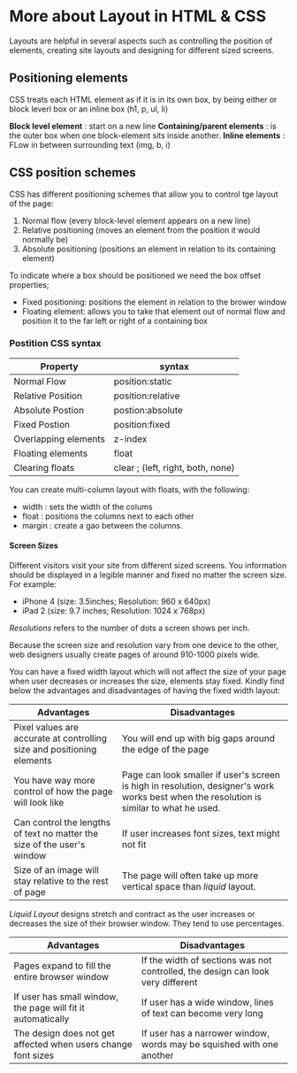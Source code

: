 # More about Layout in HTML & CSS

Layouts are helpful in several aspects such as controlling the position of elements, creating site layouts and designing for different sized screens.

## Positioning elements

CSS treats each HTML element as if it is in its own box, by being either or block leverl box or an inline box (h1, p, ul, li)

**Block level element** : start on a new line
**Containing/parent elements** : is the outer box when one block-element sits inside another.
**Inline elements** : FLow in between surrounding text
(img, b, i)

## CSS position schemes

CSS has different positioning schemes that allow you to control tge layout of the page:

1. Normal flow (every block-level element appears on a new line)
2. Relative positioning (moves an element from the position it would normally be)
3. Absolute positioning (positions an element in relation to its containing element)

To indicate where a box should be positioned we need the box offset properties;

- Fixed positioning: positions the element in relation to the brower window
- Floating element: allows you to take that element out of normal flow and position it to the far left or right of a containing box

### Postition CSS syntax

Property | syntax
--------------|----------
Normal Flow | position:static
Relative Position  | position:relative
Absolute Postion | postion:absolute
Fixed Postion | position:fixed
Overlapping elements | z-index
Floating elements | float
Clearing floats | clear ; (left, right, both, none)

You can create multi-column layout with floats, with the following:

- width : sets the width of the colums
- float : positions the columns next to each other
- margin : create a gao between the columns.

#### Screen Sizes

Different visitors visit your site from different sized screens. You information should be displayed in a legible manner and fixed no matter the screen size. For example:

- iPhone 4 (size: 3.5inches; Resolution: 960 x 640px)
- iPad 2 (size: 9.7 inches; Resolution: 1024 x 768px)

*Resolutions* refers to the number of dots a screen shows per inch.

Because the screen size and resolution vary from one device to the other, web designers usually create pages of around 910-1000 pixels wide.

You can have a fixed width layout which will not affect the size of your page when user decreases or increases the size, elements stay fixed. Kindly find below the advantages and disadvantages of having the fixed width layout:

Advantages | Disadvantages
------------|--------------
Pixel values are accurate at controlling size and positioning elements | You will end up with big gaps around the edge of the page
You have way more control of how the page will look like | Page can look smaller if user's screen is high in resolution, designer's work works best when the resolution is similar to what he used.
Can control the lengths of text no matter the size of the user's window | If user increases font sizes, text might not fit
Size of an image will stay relative to the rest of page | The page will often take up more vertical space than *liquid* layout.

*Liquid Layout* designs stretch and contract as the user increases or decreases the size of their browser window. They tend to use percentages.

Advantages | Disadvantages
------------|--------------
Pages expand to fill the entire browser window | If the width of sections was not controlled, the design can look very different
If user has small window, the page will fit it automatically | If user has a wide window, lines of text can become very long
The design does not get affected when users change font sizes | If user has a narrower window, words may be squished with one another
